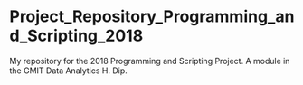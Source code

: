 # Project_Repository_Programming_and_Scripting_2018
My repository for the 2018 Programming and Scripting Project. A module in the GMIT Data Analytics H. Dip. 
